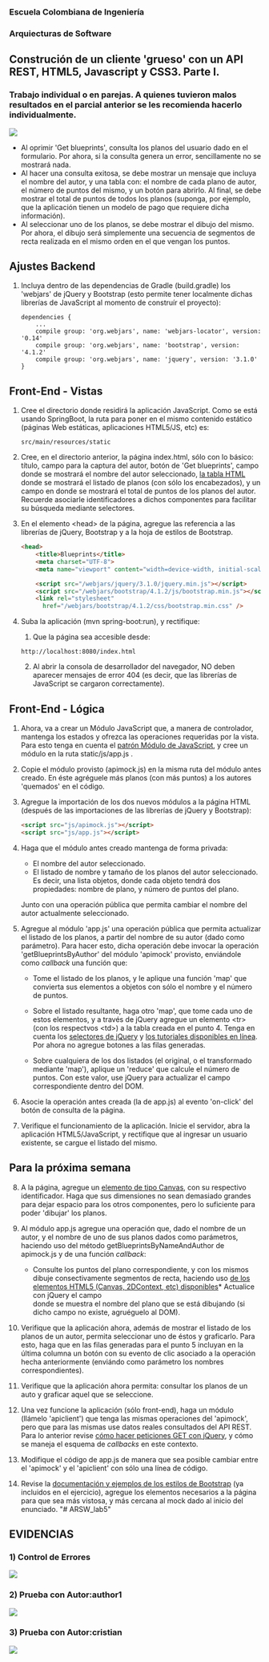 
### Escuela Colombiana de Ingeniería
### Arquiecturas de Software

## Construción de un cliente 'grueso' con un API REST, HTML5, Javascript y CSS3. Parte I.

### Trabajo individual o en parejas. A quienes tuvieron malos resultados en el parcial anterior se les recomienda hacerlo individualmente.

![](img/mock.png)

* Al oprimir 'Get blueprints', consulta los planos del usuario dado en el formulario. Por ahora, si la consulta genera un error, sencillamente no se mostrará nada.
* Al hacer una consulta exitosa, se debe mostrar un mensaje que incluya el nombre del autor, y una tabla con: el nombre de cada plano de autor, el número de puntos del mismo, y un botón para abrirlo. Al final, se debe mostrar el total de puntos de todos los planos (suponga, por ejemplo, que la aplicación tienen un modelo de pago que requiere dicha información).
* Al seleccionar uno de los planos, se debe mostrar el dibujo del mismo. Por ahora, el dibujo será simplemente una secuencia de segmentos de recta realizada en el mismo orden en el que vengan los puntos.


## Ajustes Backend

1. Incluya dentro de las dependencias de Gradle (build.gradle) los 'webjars' de jQuery y Bootstrap (esto permite tener localmente dichas librerías de JavaScript al momento de construír el proyecto):

    ```
    dependencies { 
		...
		compile group: 'org.webjars', name: 'webjars-locator', version: '0.14'
        compile group: 'org.webjars', name: 'bootstrap', version: '4.1.2'
        compile group: 'org.webjars', name: 'jquery', version: '3.1.0'
    }               
    ```

## Front-End - Vistas

1. Cree el directorio donde residirá la aplicación JavaScript. Como se está usando SpringBoot, la ruta para poner en el mismo contenido estático (páginas Web estáticas, aplicaciones HTML5/JS, etc) es:  

    ```
    src/main/resources/static
    ```

4. Cree, en el directorio anterior, la página index.html, sólo con lo básico: título, campo para la captura del autor, botón de 'Get blueprints', campo donde se mostrará el nombre del autor seleccionado, [la tabla HTML](https://www.w3schools.com/html/html_tables.asp) donde se mostrará el listado de planos (con sólo los encabezados), y un campo en donde se mostrará el total de puntos de los planos del autor. Recuerde asociarle identificadores a dichos componentes para facilitar su búsqueda mediante selectores.

5. En el elemento \<head\> de la página, agregue las referencia a las librerías de jQuery, Bootstrap y a la hoja de estilos de Bootstrap. 
    ```html
    <head>
        <title>Blueprints</title>
        <meta charset="UTF-8">
        <meta name="viewport" content="width=device-width, initial-scale=1.0">

        <script src="/webjars/jquery/3.1.0/jquery.min.js"></script>
        <script src="/webjars/bootstrap/4.1.2/js/bootstrap.min.js"></script>
        <link rel="stylesheet"
          href="/webjars/bootstrap/4.1.2/css/bootstrap.min.css" />
    ```


5. Suba la aplicación (mvn spring-boot:run), y rectifique:
    1. Que la página sea accesible desde:
    ```
    http://localhost:8080/index.html
    ```
    2. Al abrir la consola de desarrollador del navegador, NO deben aparecer mensajes de error 404 (es decir, que las librerías de JavaScript se cargaron correctamente).

## Front-End - Lógica

1. Ahora, va a crear un Módulo JavaScript que, a manera de controlador, mantenga los estados y ofrezca las operaciones requeridas por la vista. Para esto tenga en cuenta el [patrón Módulo de JavaScript](https://toddmotto.com/mastering-the-module-pattern/), y cree un módulo en la ruta static/js/app.js .

2. Copie el módulo provisto (apimock.js) en la misma ruta del módulo antes creado. En éste agréguele más planos (con más puntos) a los autores 'quemados' en el código.

3. Agregue la importación de los dos nuevos módulos a la página HTML (después de las importaciones de las librerías de jQuery y Bootstrap):
    ```html
    <script src="js/apimock.js"></script>
    <script src="js/app.js"></script>
    ```

3. Haga que el módulo antes creado mantenga de forma privada:
    * El nombre del autor seleccionado.
    * El listado de nombre y tamaño de los planos del autor seleccionado. Es decir, una lista objetos, donde cada objeto tendrá dos propiedades: nombre de plano, y número de puntos del plano.

    Junto con una operación pública que permita cambiar el nombre del autor actualmente seleccionado.


4. Agregue al módulo 'app.js' una operación pública que permita actualizar el listado de los planos, a partir del nombre de su autor (dado como parámetro). Para hacer esto, dicha operación debe invocar la operación 'getBlueprintsByAuthor' del módulo 'apimock' provisto, enviándole como _callback_ una función que:

    * Tome el listado de los planos, y le aplique una función 'map' que convierta sus elementos a objetos con sólo el nombre y el número de puntos.

    * Sobre el listado resultante, haga otro 'map', que tome cada uno de estos elementos, y a través de jQuery agregue un elemento \<tr\> (con los respectvos \<td\>) a la tabla creada en el punto 4. Tenga en cuenta los [selectores de jQuery](https://www.w3schools.com/JQuery/jquery_ref_selectors.asp) y [los tutoriales disponibles en línea](https://www.tutorialrepublic.com/codelab.php?topic=faq&file=jquery-append-and-remove-table-row-dynamically). Por ahora no agregue botones a las filas generadas.

    * Sobre cualquiera de los dos listados (el original, o el transformado mediante 'map'), aplique un 'reduce' que calcule el número de puntos. Con este valor, use jQuery para actualizar el campo correspondiente dentro del DOM.

5. Asocie la operación antes creada (la de app.js) al evento 'on-click' del botón de consulta de la página.

6. Verifique el funcionamiento de la aplicación. Inicie el servidor, abra la aplicación HTML5/JavaScript, y rectifique que al ingresar un usuario existente, se cargue el listado del mismo.

## Para la próxima semana

8. A la página, agregue un [elemento de tipo Canvas](https://www.w3schools.com/html/html5_canvas.asp), con su respectivo identificador. Haga que sus dimensiones no sean demasiado grandes para dejar espacio para los otros componentes, pero lo suficiente para poder 'dibujar' los planos.

9. Al módulo app.js agregue una operación que, dado el nombre de un autor, y el nombre de uno de sus planos dados como parámetros, haciendo uso del método getBlueprintsByNameAndAuthor de apimock.js y de una función _callback_:
    * Consulte los puntos del plano correspondiente, y con los mismos dibuje consectivamente segmentos de recta, haciendo uso [de los elementos HTML5 (Canvas, 2DContext, etc) disponibles](https://www.w3schools.com/html/tryit.asp?filename=tryhtml5_canvas_tut_path)* Actualice con jQuery el campo <div> donde se muestra el nombre del plano que se está dibujando (si dicho campo no existe, agruéguelo al DOM).

10. Verifique que la aplicación ahora, además de mostrar el listado de los planos de un autor, permita seleccionar uno de éstos y graficarlo. Para esto, haga que en las filas generadas para el punto 5 incluyan en la última columna un botón con su evento de clic asociado a la operación hecha anteriormente (enviándo como parámetro los nombres correspondientes).

11. Verifique que la aplicación ahora permita: consultar los planos de un auto y graficar aquel que se seleccione.

12. Una vez funcione la aplicación (sólo front-end), haga un módulo (llámelo 'apiclient') que tenga las mismas operaciones del 'apimock', pero que para las mismas use datos reales consultados del API REST. Para lo anterior revise [cómo hacer peticiones GET con jQuery](https://api.jquery.com/jquery.get/), y cómo se maneja el esquema de _callbacks_ en este contexto.

13. Modifique el código de app.js de manera que sea posible cambiar entre el 'apimock' y el 'apiclient' con sólo una línea de código.

14. Revise la [documentación y ejemplos de los estilos de Bootstrap](https://v4-alpha.getbootstrap.com/examples/) (ya incluidos en el ejercicio), agregue los elementos necesarios a la página para que sea más vistosa, y más cercana al mock dado al inicio del enunciado.
"# ARSW_lab5" 
	
	
## EVIDENCIAS
	
	
### 1) Control de Errores

	
![](img/imagen1.jpeg)
	
	
### 2) Prueba con Autor:author1
	

![](img/imagen2.jpeg)
	
	
### 3) Prueba con Autor:cristian
	

![](img/imagen3.jpeg)
